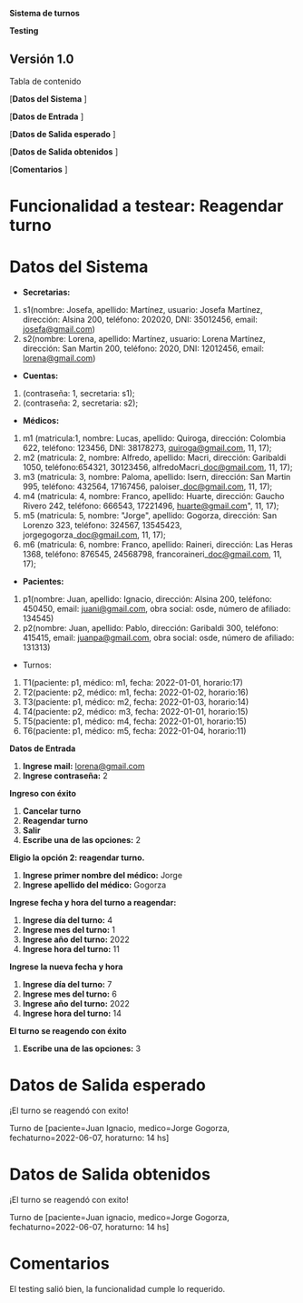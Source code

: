 ﻿
**Sistema de turnos**

**Testing**

## **Versión 1.0**

Tabla de contenido

[**Datos del Sistema**	]

[**Datos de Entrada**	]

[**Datos de Salida esperado**	]

[**Datos de Salida obtenidos**	]

[**Comentarios**	]

# **Funcionalidad a testear: Reagendar turno**
#
# **Datos del Sistema**

- **Secretarias:**
1. s1(nombre: Josefa, apellido: Martínez, usuario: Josefa Martínez, dirección: Alsina 200, teléfono: 202020, DNI: 35012456, email: josefa@gmail.com)
1. s2(nombre: Lorena, apellido: Martínez, usuario: Lorena Martínez, dirección: San Martin 200, teléfono: 2020, DNI: 12012456, email: <lorena@gmail.com>)

- **Cuentas:**
1. (contraseña: 1, secretaria: s1);
1. (contraseña: 2, secretaria: s2);

- **Médicos:**
1. m1 (matricula:1, nombre: Lucas, apellido: Quiroga, dirección: Colombia 622, teléfono: 123456, DNI: 38178273, quiroga@gmail.com, 11, 17);
1. m2 (matricula: 2, nombre: Alfredo, apellido: Macri, dirección: Garibaldi 1050, teléfono:654321, 30123456, alfredoMacri\_doc@gmail.com, 11, 17);
1. m3 (matricula: 3, nombre: Paloma, apellido: Isern, dirección: San Martin 995, teléfono: 432564, 17167456, paloiser\_doc@gmail.com, 11, 17);
1. m4 (matricula: 4, nombre: Franco, apellido:  Huarte, dirección: Gaucho Rivero 242, teléfono: 666543, 17221496, huarte@gmail.com", 11, 17);
1. m5 (matricula: 5, nombre: "Jorge", apellido: Gogorza, dirección: San Lorenzo 323, teléfono: 324567, 13545423, jorgegogorza\_doc@gmail.com, 11, 17);
1. m6 (matricula: 6, nombre: Franco, apellido: Raineri, dirección: Las Heras 1368, teléfono: 876545, 24568798, francoraineri\_doc@gmail.com, 11, 17);

- **Pacientes:** 
1. p1(nombre: Juan, apellido: Ignacio, dirección: Alsina 200, teléfono: 450450, email: <juani@gmail.com>, obra social: osde, número de afiliado: 134545)
1. p2(nombre: Juan, apellido: Pablo, dirección: Garibaldi 300, teléfono: 415415, email: <juanpa@gmail.com>, obra social: osde, número de afiliado: 131313)

- Turnos:
1. T1(paciente: p1, médico: m1, fecha: 2022-01-01, horario:17)
1. T2(paciente: p2, médico: m1, fecha: 2022-01-02, horario:16)
1. T3(paciente: p1, médico: m2, fecha: 2022-01-03, horario:14)
1. T4(paciente: p2, médico: m3, fecha: 2022-01-01, horario:15)
1. T5(paciente: p1, médico: m4, fecha: 2022-01-01, horario:15)
1. T6(paciente: p1, médico: m5, fecha: 2022-01-04, horario:11)

**Datos de Entrada**

1. **Ingrese mail:** <lorena@gmail.com>
1. **Ingrese contraseña:** 2

**Ingreso con éxito**

1. **Cancelar turno**
1. **Reagendar turno**
1. **Salir**
1. **Escribe una de las opciones:** 2

**Eligio la opción 2: reagendar turno.**

1. **Ingrese primer nombre del médico:** Jorge
1. **Ingrese apellido del médico:** Gogorza

**Ingrese fecha y hora del turno a reagendar:**

1. **Ingrese día del turno:** 4
1. **Ingrese mes del turno:** 1
1. **Ingrese año del turno:** 2022
1. **Ingrese hora del turno:** 11

**Ingrese la nueva fecha y hora** 

1. **Ingrese día del turno:** 7
1. **Ingrese mes del turno:** 6
1. **Ingrese año del turno:** 2022
1. **Ingrese hora del turno:** 14

**El turno se reagendo con éxito**

1. **Escribe una de las opciones:** 3



# **Datos de Salida esperado**

¡El turno se reagendó con exito!

Turno de [paciente=Juan Ignacio, medico=Jorge Gogorza, fechaturno=2022-06-07, horaturno: 14 hs]

#
# **Datos de Salida obtenidos**

¡El turno se reagendó con exito!

Turno de [paciente=Juan ignacio, medico=Jorge Gogorza, fechaturno=2022-06-07, horaturno: 14 hs]

# **Comentarios**

El testing salió bien, la funcionalidad cumple lo requerido.
